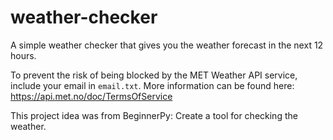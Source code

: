 # weather-checker
A simple weather checker that gives you the weather forecast in the next 12 hours.

To prevent the risk of being blocked by the MET Weather API service, include your email in `email.txt`. More information can be found here: https://api.met.no/doc/TermsOfService

This project idea was from BeginnerPy: Create a tool for checking the weather.
